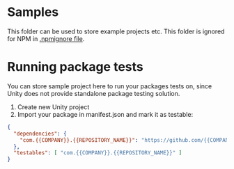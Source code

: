 # Samples

This folder can be used to store example projects etc.
This folder is ignored for NPM in [.npmignore file](../.npmignore).

# Running package tests

You can store sample project here to run your packages tests on,
since Unity does not provide standalone package testing solution.

1. Create new Unity project
2. Import your package in manifest.json and mark it as testable:
```json
{
  "dependencies": {
    "com.{{COMPANY}}.{{REPOSITORY_NAME}}": "https://github.com/{{COMPANY}}/{{REPOSITORY_NAME}}.git"
  },
  "testables": [ "com.{{COMPANY}}.{{REPOSITORY_NAME}}" ]
}
```
